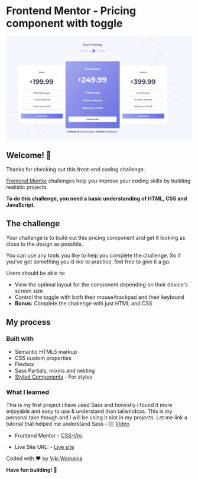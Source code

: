 # Frontend Mentor - Pricing component with toggle

![Design preview for the Pricing component with toggle coding challenge](./design/Screenshot%20%20Frontend%20Mentor%20ChallengeVik%20W.png)

## Welcome! 👋

Thanks for checking out this front-end coding challenge.

[Frontend Mentor](https://www.frontendmentor.io) challenges help you improve your coding skills by building realistic projects.

**To do this challenge, you need a basic understanding of HTML, CSS and JavaScript.**

## The challenge

Your challenge is to build out this pricing component and get it looking as close to the design as possible.

You can use any tools you like to help you complete the challenge. So if you've got something you'd like to practice, feel free to give it a go.

Users should be able to:

- View the optimal layout for the component depending on their device's screen size
- Control the toggle with both their mouse/trackpad and their keyboard
- **Bonus**: Complete the challenge with just HTML and CSS

## My process

### Built with

- Semantic HTML5 markup
- CSS custom properties
- Flexbox
- Sass Partials, mixins and nesting
- [Styled Components](https://sass-lang.com/) - For styles

### What I learned

This is my first project i have used Sass and honestly i found it more enjoyable and easy to use & understand than tailwindcss. This is my personal take though and i will be using it alot in my projects. Let me link a tutorial that helped me understand Sass 👉🏽 [Video](https://www.youtube.com/watch?v=sb4Nnc6VtZI&t=7145s)

- Frontend Mentor - [CSS-Viki](https://www.frontendmentor.io/profile/CSS-Viki)

- Live Site URL: - [Live site](https://fem-pricing-component.onrender.com)

Coded with ❤️ by [Viki Wainaina](https://twitter.com/vykiddeh_)

**Have fun building!** 🚀
